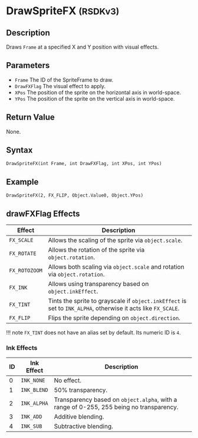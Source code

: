 # DrawSpriteFX <small>(RSDKv3)</small>

## Description
Draws `Frame` at a specified X and Y position with visual effects.

## Parameters
- `Frame`
The ID of the SpriteFrame to draw.
- `DrawFXFlag`
The visual effect to apply.
- `XPos`
The position of the sprite on the horizontal axis in world-space.
- `YPos`
The position of the sprite on the vertical axis in world-space.

## Return Value
None.

## Syntax
```
DrawSpriteFX(int Frame, int DrawFXFlag, int XPos, int YPos)
```

## Example
```
DrawSpriteFX(2, FX_FLIP, Object.Value0, Object.YPos)
```

## drawFXFlag Effects
| Effect        | Description                                                                                                   |
| ------------- | ------------------------------------------------------------------------------------------------------------- |
| `FX_SCALE`    | Allows the scaling of the sprite via `object.scale`.                                                          |
| `FX_ROTATE`   | Allows the rotation of the sprite via `object.rotation`.                                                      |
| `FX_ROTOZOOM` | Allows both scaling via `object.scale` and rotation via `object.rotation`.                                    |
| `FX_INK`      | Allows using transparency based on `object.inkEffect`.                                                        |
| `FX_TINT`     | Tints the sprite to grayscale if `object.inkEffect` is set to `INK_ALPHA`, otherwise it acts like `FX_SCALE`. |
| `FX_FLIP`     | Flips the sprite depending on `object.direction`.                                                             |

!!! note
    `FX_TINT` does not have an alias set by default. Its numeric ID is `4`.

### Ink Effects
| ID | Ink Effect  | Description                                                                              |
| -- | ----------- | ---------------------------------------------------------------------------------------- |
| 0  | `INK_NONE`  | No effect.                                                                               |
| 1  | `INK_BLEND` | 50% transparency.                                                                        |
| 2  | `INK_ALPHA` | Transparency based on `object.alpha`, with a range of 0-255, 255 being no transparency.  |
| 3  | `INK_ADD`   | Additive blending.                                                                       |
| 4  | `INK_SUB`   | Subtractive blending.                                                                    |